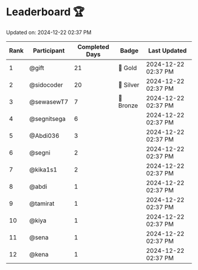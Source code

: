 # Leaderboard 🏆

Updated on: 2024-12-22 02:37 PM

| Rank | Participant       | Completed Days | Badge      | Last Updated         |
|------|-------------------|----------------|------------|----------------------|
| 1    | @gift             | 21             | 🏅 Gold     | 2024-12-22 02:37 PM |
| 2    | @sidocoder        | 20             | 🥈 Silver   | 2024-12-22 02:37 PM |
| 3    | @sewasewT7        | 7              | 🥉 Bronze   | 2024-12-22 02:37 PM |
| 4    | @segnitsega       | 6              |            | 2024-12-22 02:37 PM |
| 5    | @Abdi036          | 3              |            | 2024-12-22 02:37 PM |
| 6    | @segni            | 2              |            | 2024-12-22 02:37 PM |
| 7    | @kika1s1          | 2              |            | 2024-12-22 02:37 PM |
| 8    | @abdi             | 1              |            | 2024-12-22 02:37 PM |
| 9    | @tamirat          | 1              |            | 2024-12-22 02:37 PM |
| 10   | @kiya             | 1              |            | 2024-12-22 02:37 PM |
| 11   | @sena             | 1              |            | 2024-12-22 02:37 PM |
| 12   | @kena             | 1              |            | 2024-12-22 02:37 PM |
